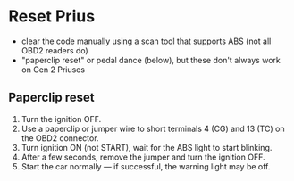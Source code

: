 # Reset Prius

- clear the code manually using a scan tool that supports ABS (not all OBD2 readers do)
- "paperclip reset" or pedal dance (below), but these don't always work on Gen 2 Priuses

## Paperclip reset

1. Turn the ignition OFF.
2. Use a paperclip or jumper wire to short terminals 4 (CG) and 13 (TC) on the OBD2 connector.
3. Turn ignition ON (not START), wait for the ABS light to start blinking.
4. After a few seconds, remove the jumper and turn the ignition OFF.
5. Start the car normally — if successful, the warning light may be off.